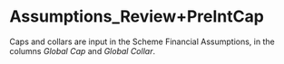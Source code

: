 # Assumptions_Review+PreIntCap

Caps and collars are input in the Scheme Financial Assumptions, in the
columns _Global Cap_ and _Global Collar_.
